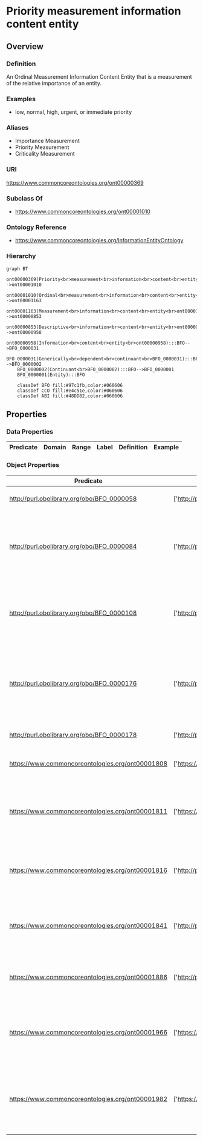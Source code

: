 # Priority measurement information content entity

## Overview

### Definition
An Ordinal Measurement Information Content Entity that is a measurement of the relative importance of an entity.

### Examples
- low, normal, high, urgent, or immediate priority

### Aliases
- Importance Measurement
- Priority Measurement
- Criticality Measurement

### URI
https://www.commoncoreontologies.org/ont00000369

### Subclass Of
- https://www.commoncoreontologies.org/ont00001010

### Ontology Reference
- https://www.commoncoreontologies.org/InformationEntityOntology

### Hierarchy
```mermaid
graph BT
    ont00000369(Priority<br>measurement<br>information<br>content<br>entity<br>ont00000369):::ABI-->ont00001010
    ont00001010(Ordinal<br>measurement<br>information<br>content<br>entity<br>ont00001010):::ABI-->ont00001163
    ont00001163(Measurement<br>information<br>content<br>entity<br>ont00001163):::ABI-->ont00000853
    ont00000853(Descriptive<br>information<br>content<br>entity<br>ont00000853):::ABI-->ont00000958
    ont00000958(Information<br>content<br>entity<br>ont00000958):::BFO-->BFO_0000031
    BFO_0000031(Generically<br>dependent<br>continuant<br>BFO_0000031):::BFO-->BFO_0000002
    BFO_0000002(Continuant<br>BFO_0000002):::BFO-->BFO_0000001
    BFO_0000001(Entity):::BFO
    
    classDef BFO fill:#97c1fb,color:#060606
    classDef CCO fill:#e4c51e,color:#060606
    classDef ABI fill:#48DD82,color:#060606
```

## Properties
### Data Properties
| Predicate | Domain | Range | Label | Definition | Example |
|-----------|---------|--------|---------|------------|----------|

### Object Properties
| Predicate | Domain | Range | Label | Definition | Example | Inverse Of |
|-----------|---------|--------|---------|------------|----------|------------|
| http://purl.obolibrary.org/obo/BFO_0000058 | ['http://purl.obolibrary.org/obo/BFO_0000031'] | [{'or': {'or': ['http://purl.obolibrary.org/obo/BFO_0000015']}}] | is concretized by | c is concretized by b =Def b concretizes c |  | ['http://purl.obolibrary.org/obo/BFO_0000059'] |
| http://purl.obolibrary.org/obo/BFO_0000084 | ['http://purl.obolibrary.org/obo/BFO_0000031'] | [{'and': {'and': ['http://purl.obolibrary.org/obo/BFO_0000004']}}] | generically depends on | b generically depends on c =Def b is a generically dependent continuant & c is an independent continuant that is not a spatial region & at some time t there inheres in c a specifically dependent continuant which concretizes b at t |  | ['http://purl.obolibrary.org/obo/BFO_0000101'] |
| http://purl.obolibrary.org/obo/BFO_0000108 | ['http://purl.obolibrary.org/obo/BFO_0000001'] | ['http://purl.obolibrary.org/obo/BFO_0000008'] | exists at | (Elucidation) exists at is a relation between a particular and some temporal region at which the particular exists | First World War exists at 1914-1916; Mexico exists at January 1, 2000 | None |
| http://purl.obolibrary.org/obo/BFO_0000176 | ['http://purl.obolibrary.org/obo/BFO_0000002'] | ['http://purl.obolibrary.org/obo/BFO_0000002'] | continuant part of | b continuant part of c =Def b and c are continuants & there is some time t such that b and c exist at t & b continuant part of c at t | Milk teeth continuant part of human; surgically removed tumour continuant part of organism | ['http://purl.obolibrary.org/obo/BFO_0000178'] |
| http://purl.obolibrary.org/obo/BFO_0000178 | ['http://purl.obolibrary.org/obo/BFO_0000002'] | ['http://purl.obolibrary.org/obo/BFO_0000002'] | has continuant part | b has continuant part c =Def c continuant part of b |  | None |
| https://www.commoncoreontologies.org/ont00001808 | ['https://www.commoncoreontologies.org/ont00000958'] | ['http://purl.obolibrary.org/obo/BFO_0000001'] | is about | A primitive relationship between an Information Content Entity and some Entity. |  | None |
| https://www.commoncoreontologies.org/ont00001811 | ['https://www.commoncoreontologies.org/ont00001010'] | None | is a ordinal measurement of | x is_a_ordinal_measurement_of y iff x is an instance of Information Content Entity and y is an instance of Entity, such that x describes some attribute of y relative to a scale ordered by rank. |  | ['https://www.commoncoreontologies.org/ont00001963'] |
| https://www.commoncoreontologies.org/ont00001816 | ['http://purl.obolibrary.org/obo/BFO_0000002'] | ['http://purl.obolibrary.org/obo/BFO_0000015'] | is output of | x is_output_of y iff x is an instance of Continuant and y is an instance of Process, such that the presence of x at the end of y is a necessary condition for the completion of y. |  | ['https://www.commoncoreontologies.org/ont00001986'] |
| https://www.commoncoreontologies.org/ont00001841 | ['http://purl.obolibrary.org/obo/BFO_0000002'] | ['http://purl.obolibrary.org/obo/BFO_0000015'] | is input of | x is_input_of y iff x is an instance of Continuant and y is an instance of Process, such that the presence of x at the beginning of y is a necessary condition for the start of y. |  | ['https://www.commoncoreontologies.org/ont00001921'] |
| https://www.commoncoreontologies.org/ont00001886 | ['http://purl.obolibrary.org/obo/BFO_0000002'] | ['http://purl.obolibrary.org/obo/BFO_0000015'] | is affected by | x is_affected_by y iff x is an instance of Continuant and y is an instance of Process, and y influences x in some manner, most often by producing a change in x. |  | None |
| https://www.commoncoreontologies.org/ont00001966 | ['https://www.commoncoreontologies.org/ont00001163'] | None | is a measurement of | x is_a_measurement_of y iff x is an instance of Information Content Entity and y is an instance of Entity, such that x describes some attribute of y relative to some scale or classification scheme. |  | None |
| https://www.commoncoreontologies.org/ont00001982 | ['https://www.commoncoreontologies.org/ont00000853'] | None | describes | x describes y iff x is an instance of Information Content Entity, and y is an instance of Entity, such that x is about the characteristics by which y can be recognized or visualized. | the content of a newspaper article describes some current event | None |
